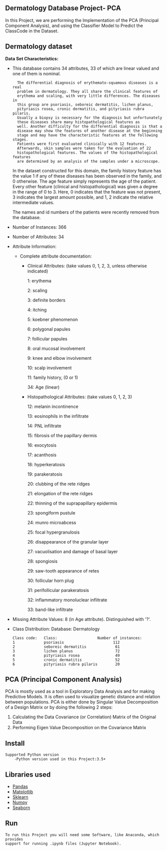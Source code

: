 ## Dermatology Database Project- PCA

In this Project, we are performing the Implementation of the PCA (Principal Component Analysis), and using the Classifier Model to Predict the ClassCode in the Dataset.


Dermatology dataset
---------------------------

**Data Set Characteristics:**

 * This database contains 34 attributes, 33 of which are linear
     valued and one of them is nominal.

         The differential diagnosis of erythemato-squamous diseases is a real
         problem in dermatology. They all share the clinical features of
         erythema and scaling, with very little differences. The diseases in
         this group are psoriasis, seboreic dermatitis, lichen planus,
         pityriasis rosea, cronic dermatitis, and pityriasis rubra pilaris.
         Usually a biopsy is necessary for the diagnosis but unfortunately
         these diseases share many histopathological features as
         well. Another difficulty for the differential diagnosis is that a
         disease may show the features of another disease at the beginning
         stage and may have the characteristic features at the following stages.
         Patients were first evaluated clinically with 12 features.
         Afterwards, skin samples were taken for the evaluation of 22
         histopathological features. The values of the histopathological features
         are determined by an analysis of the samples under a microscope.

     In the dataset constructed for this domain, the family history feature
     has the value 1 if any of these diseases has been observed in the
     family, and 0 otherwise. The age feature simply represents the age of
     the patient. Every other feature (clinical and histopathological) was
     given a degree in the range of 0 to 3. Here, 0 indicates that the
     feature was not present, 3 indicates the largest amount possible,
     and 1, 2 indicate the relative intermediate values.

     The names and id numbers of the patients were recently
     removed from the database.

 *  Number of Instances: 366

 * Number of Attributes: 34

 *  Attribute Information:

     * Complete attribute documentation:

          * Clinical Attributes: (take values 0, 1, 2, 3, unless otherwise indicated)

               1: erythema

               2: scaling

               3: definite borders

               4: itching

               5: koebner phenomenon

               6: polygonal papules

               7: follicular papules

               8: oral mucosal involvement

               9: knee and elbow involvement

               10: scalp involvement

               11: family history, (0 or 1)

               34: Age (linear)

          * Histopathological Attributes: (take values 0, 1, 2, 3)

               12: melanin incontinence

               13: eosinophils in the infiltrate

               14: PNL infiltrate

               15: fibrosis of the papillary dermis

               16: exocytosis

               17: acanthosis

               18: hyperkeratosis

               19: parakeratosis

               20: clubbing of the rete ridges

               21: elongation of the rete ridges

               22: thinning of the suprapapillary epidermis

               23: spongiform pustule

               24: munro microabcess

               25: focal hypergranulosis

               26: disappearance of the granular layer

               27: vacuolisation and damage of basal layer

               28: spongiosis

               29: saw-tooth appearance of retes

               30: follicular horn plug

               31: perifollicular parakeratosis

               32: inflammatory monoluclear inflitrate

               33: band-like infiltrate

 *  Missing Attribute Values: 8 (in Age attribute). Distinguished with '?'.

 * Class Distribution:
       Database:  Dermatology

       Class code:   Class:                  Number of instances:
       1             psoriasis			            112
       2             seboreic dermatitis             61
       3             lichen planus                   72
       4             pityriasis rosea                49
       5             cronic dermatitis               52
       6             pityriasis rubra pilaris        20

## PCA (Principal Component Analysis)

PCA is mostly used as a tool in Exploratory Data Analysis and for making Predictive Models. It is often used to visualize genetic distance and relation between populations. PCA is either done by Singular Value Decomposition of a Design Matrix or by doing the following 2 steps:

 1. Calculating the Data Covariance (or Correlation) Matrix of the Original Data
 2. Performing Eigen Value Decomposition on the Covariance Matrix


Install
-------------------------------
    Supported Python version
        -Python version used in this Project:3.5+

Libraries used
------------------------------
 * [Pandas](https://pandas.pydata.org/)
 * [Matplotlib](https://matplotlib.org/)
 * [Sklearn](https://scikit-learn.org/stable/)
 * [Numpy](https://numpy.org/)
 * [Seaborn](https://seaborn.pydata.org/)


Run
------------------------------
    To run this Project you will need some Software, like Anaconda, which provides
    support for running .ipynb files (Jupyter Notebook).